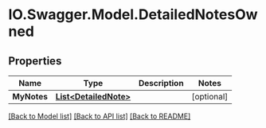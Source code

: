 # IO.Swagger.Model.DetailedNotesOwned
## Properties

Name | Type | Description | Notes
------------ | ------------- | ------------- | -------------
**MyNotes** | [**List&lt;DetailedNote&gt;**](DetailedNote.md) |  | [optional] 

[[Back to Model list]](../README.md#documentation-for-models) [[Back to API list]](../README.md#documentation-for-api-endpoints) [[Back to README]](../README.md)

